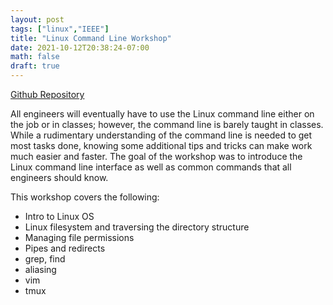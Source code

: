 ```yaml
---
layout: post
tags: ["linux","IEEE"]
title: "Linux Command Line Workshop"
date: 2021-10-12T20:38:24-07:00
math: false
draft: true
---
```

[Github Repository](https://github.com/ValenYamamoto/IEEE_Linux_Workshop)

All engineers will eventually have to use the Linux command line either on the
job or in classes; however, the command line is barely taught in classes. While
a rudimentary understanding of the command line is needed to get most tasks
done, knowing some additional tips and tricks can make work much easier and
faster. The goal of the workshop was to introduce the Linux command line
interface as well as common commands that all engineers should know.

This workshop covers the following:
* Intro to Linux OS
* Linux filesystem and traversing the directory structure
* Managing file permissions
* Pipes and redirects
* grep, find
* aliasing
* vim
* tmux
